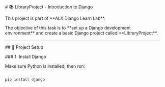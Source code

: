 \# 📚 LibraryProject - Introduction to Django



This project is part of \*\*ALX Django Learn Lab\*\*.  

The objective of this task is to \*\*set up a Django development environment\*\* and create a basic Django project called \*\*LibraryProject\*\*.



---



\## 🚀 Project Setup



\### 1. Install Django

Make sure Python is installed, then run:

```bash

pip install django




